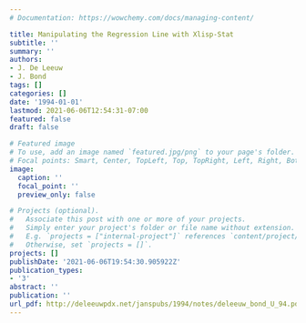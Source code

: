 ```yaml
---
# Documentation: https://wowchemy.com/docs/managing-content/

title: Manipulating the Regression Line with Xlisp-Stat
subtitle: ''
summary: ''
authors:
- J. De Leeuw
- J. Bond
tags: []
categories: []
date: '1994-01-01'
lastmod: 2021-06-06T12:54:31-07:00
featured: false
draft: false

# Featured image
# To use, add an image named `featured.jpg/png` to your page's folder.
# Focal points: Smart, Center, TopLeft, Top, TopRight, Left, Right, BottomLeft, Bottom, BottomRight.
image:
  caption: ''
  focal_point: ''
  preview_only: false

# Projects (optional).
#   Associate this post with one or more of your projects.
#   Simply enter your project's folder or file name without extension.
#   E.g. `projects = ["internal-project"]` references `content/project/deep-learning/index.md`.
#   Otherwise, set `projects = []`.
projects: []
publishDate: '2021-06-06T19:54:30.905922Z'
publication_types:
- '3'
abstract: ''
publication: ''
url_pdf: http://deleeuwpdx.net/janspubs/1994/notes/deleeuw_bond_U_94.pdf
---
```

